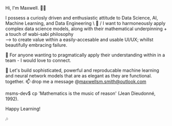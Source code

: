 Hi, I'm Maxwell. 🙋‍♂️

I possess a curiosly driven and enthusiastic attitude to Data Science, AI, Machine Learning, and Data Engineering \ 🤖 / 
I want to harmoneously apply complex data science models, along with their mathematical underpinning + a touch of wabi-sabi philosophy  
--> to create value within a easily-accesable and usable UI/UX; whillst beautifully embracing failure. 

🌱 For anyone wanting to pragmatically apply their understanding within in a team - I would love to connect. 

 🤲 Let's build sophisticated, powerful and reproducable machine learning and neural network models that are as elegant as they are functional. 
 together. 📫 drop me a message @maxwellsm.smith@outlook.com 
 
msms-dev$ cp 'Mathematics is the music of reason' (Jean Dieudonné, 1992).

Happy Learning!
                                               
🎶
